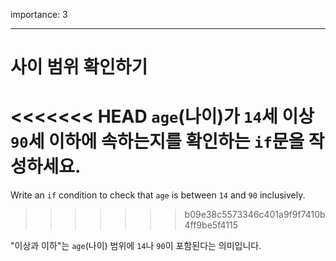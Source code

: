 importance: 3

---

# 사이 범위 확인하기

<<<<<<< HEAD
`age`(나이)가 `14`세 이상 `90`세 이하에 속하는지를 확인하는 `if`문을 작성하세요.
=======
Write an `if` condition to check that `age` is between `14` and `90` inclusively.
>>>>>>> b09e38c5573346c401a9f9f7410b4ff9be5f4115

"이상과 이하"는 `age`(나이) 범위에 `14`나 `90`이 포함된다는 의미입니다.
